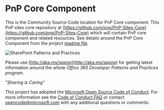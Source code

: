 # PnP Core Component #
This is the Community Source Code location for PnP Core component. This PnP sites core repository at [https://github.com/pnp/PnP-Sites-Core](https://github.com/pnp/PnP-Sites-Core) which will contain PnP core component and related resources. See details around the PnP Core Component from the project [readme file](Core/README.md). 

![SharePoint Patterns and Practices](https://devofficecdn.azureedge.net/media/Default/PnP/sppnp.png)

Please use [http://aka.ms/sppnp](http://aka.ms/sppnp) for getting latest information around the whole *Office 365 Developer Patterns and Practices program*.

*"Sharing is Caring"*

This project has adopted the [Microsoft Open Source Code of Conduct](https://opensource.microsoft.com/codeofconduct/). For more information see the [Code of Conduct FAQ](https://opensource.microsoft.com/codeofconduct/faq/) or contact [opencode@microsoft.com](mailto:opencode@microsoft.com) with any additional questions or comments.

